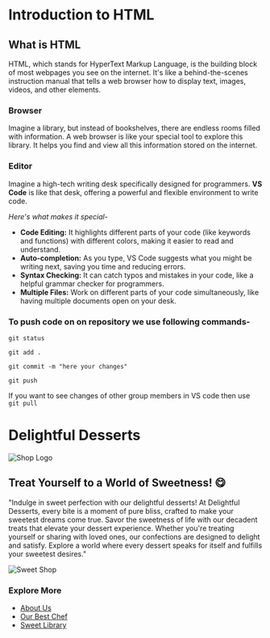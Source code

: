 # Introduction to HTML
## What is HTML
HTML, which stands for HyperText Markup Language, is the building block of most webpages you see on the internet. It's like a behind-the-scenes instruction manual that tells a web browser how to display text, images, videos, and other elements.

### Browser
Imagine a library, but instead of bookshelves, there are endless rooms filled with information. A web browser is like your special tool to explore this library. It helps you find and view all this information stored on the internet.

### Editor
Imagine a high-tech writing desk specifically designed for programmers.  **VS Code** is like that desk, offering a powerful and flexible environment to write code.

*Here's what makes it special-*

- **Code Editing:** It highlights different parts of your code (like keywords and functions) with different colors, making it easier to read and understand.
- **Auto-completion:** As you type, VS Code suggests what you might be writing next, saving you time and reducing errors.
- **Syntax Checking:** It can catch typos and mistakes in your code, like a helpful grammar checker for programmers.
- **Multiple Files:** Work on different parts of your code simultaneously, like having multiple documents open on your desk.

### To push code on on repository we use following commands-
```git status```

```git add .```

```git commit -m "here your changes"```

```git push```

If you want to see changes of other group members in VS code then use
```git pull```

# Delightful Desserts

![Shop Logo](./images/shop-related-images/shop.png)

## Treat Yourself to a World of Sweetness! 😋

"Indulge in sweet perfection with our delightful desserts! At Delightful Desserts, every bite is a moment of pure bliss, crafted to make your sweetest dreams come true. Savor the sweetness of life with our decadent treats that elevate your dessert experience. Whether you're treating yourself or sharing with loved ones, our confections are designed to delight and satisfy. Explore a world where every dessert speaks for itself and fulfills your sweetest desires."

![Sweet Shop](./images/shop-related-images/sweet-shop.png)

### Explore More

- [About Us](./Pages/about.html)
- [Our Best Chef](./pages/Chef.html)
- [Sweet Library](./pages/sweet-library.html)

